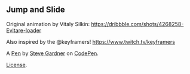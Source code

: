 Jump and Slide 
---------------
Original animation by Vitaly Silkin: https://dribbble.com/shots/4268258-Evitare-loader

Also inspired by the @keyframers! https://www.twitch.tv/keyframers

A [Pen](https://codepen.io/steveg3003/pen/OEbYqZ) by [Steve Gardner](https://codepen.io/steveg3003) on [CodePen](https://codepen.io).

[License](https://codepen.io/steveg3003/pen/OEbYqZ/license).